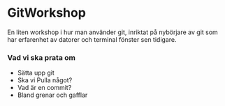 # GitWorkshop

En liten workshop i hur man använder git, inriktat på nybörjare av git som har erfarenhet av datorer och terminal fönster sen tidigare.
### Vad vi ska prata om
<body>
    <ul>
        <li>
            Sätta upp git    
        </li>
        <li>
            Ska vi Pulla något?
        </li>
        <li>
            Vad är en commit?
        </li>
        <li>
            Bland grenar och gafflar
        </li>
    </ul>
</body>
